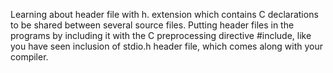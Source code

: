 Learning about header file with h. extension which contains C declarations to be shared between several source files.
Putting header files in the programs by including it with the C preprocessing directive #include, like you have seen inclusion of stdio.h header file, which comes along with your compiler.
